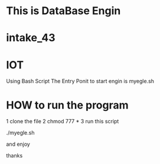 # This is DataBase Engin
# intake_43 
# IOT

Using Bash Script 
The Entry Ponit to start engin is myegle.sh


# HOW to run the program

1 clone the file 
2 chmod 777 *
3 run this script

./myegle.sh

and enjoy 

thanks 

